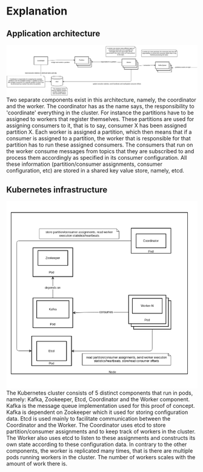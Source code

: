 # Explanation
## Application architecture
![](application%20architecture.png)
Two separate components exist in this architecture, namely, the coordinator and the worker. The coordinator has as the name says, the responsibility to 'coordinate' everything in the cluster. 
For instance the partitions have to be assigned to workers that register themselves. These partitions are used for assigning consumers to it, that is to say, consumer X has been assigned partition X.
Each worker is assigned a partition, which then means that if a consumer is assigned to a partition, the worker that is responsible for that partition has to run these assigned consumers. 
The consumers that run on the worker consume messages from topics that they are subscribed to and process them accordingly as specified in its consumer configuration. 
All these information (partition/consumer assignments, consumer configuration, etc) are stored in a shared key value store, namely, etcd.

## Kubernetes infrastructure
![](kubernetes%20infrastructure.png)
The Kubernetes cluster consists of 5 distinct components that run in pods, namely: Kafka, Zookeeper, Etcd, Coordinator and the Worker component. 
Kafka is the message queue implementation used for this proof of concept. Kafka is dependent on Zookeeper which it used for storing configuration data. 
Etcd is used mainly to facilitate communication between the Coordinator and the Worker. The Coordinator uses etcd to store partition/consumer assignments and to keep track of workers in the cluster. 
The Worker also uses etcd to listen to these assignments and constructs its own state according to these configuration data. 
In contrary to the other components, the worker is replicated many times, that is there are multiple pods running workers in the cluster. The number of workers scales with the amount of work there is.